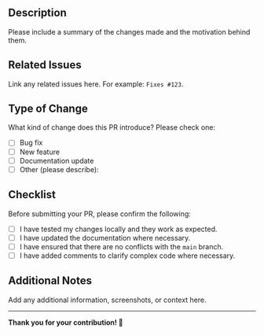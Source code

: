 ## Description
Please include a summary of the changes made and the motivation behind them.

## Related Issues
Link any related issues here. For example: `Fixes #123`.

## Type of Change
What kind of change does this PR introduce? Please check one:
- [ ] Bug fix
- [ ] New feature
- [ ] Documentation update
- [ ] Other (please describe):

## Checklist
Before submitting your PR, please confirm the following:
- [ ] I have tested my changes locally and they work as expected.
- [ ] I have updated the documentation where necessary.
- [ ] I have ensured that there are no conflicts with the `main` branch.
- [ ] I have added comments to clarify complex code where necessary.

## Additional Notes
Add any additional information, screenshots, or context here.

---
**Thank you for your contribution! 🎉**